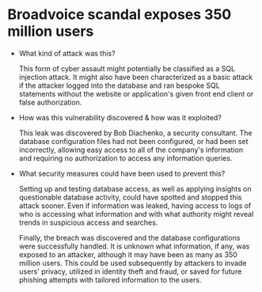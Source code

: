 # Broadvoice scandal exposes 350 million users

   - What kind of attack was this?

        This form of cyber assault might potentially be classified as a SQL injection attack. It might also have been characterized as a basic attack if the attacker logged into the database and ran bespoke SQL statements without the website or application's given front end client or false authorization.

   - How was this vulnerability discovered & how was it exploited?

        This leak was discovered by Bob Diachenko, a security consultant. The database configuration files had not been configured, or had been set incorrectly, allowing easy access to all of the company's information and requiring no authorization to access any information queries.

   - What security measures could have been used to prevent this?

        Setting up and testing database access, as well as applying insights on questionable database activity, could have spotted and stopped this attack sooner. Even if information was leaked, having access to logs of who is accessing what information and with what authority might reveal trends in suspicious access and searches.

        Finally, the breach was discovered and the database configurations were successfully handled. It is unknown what information, if any, was exposed to an attacker, although it may have been as many as 350 million users. This could be used subsequently by attackers to invade users' privacy, utilized in identity theft and fraud, or saved for future phishing attempts with tailored information to the users.
